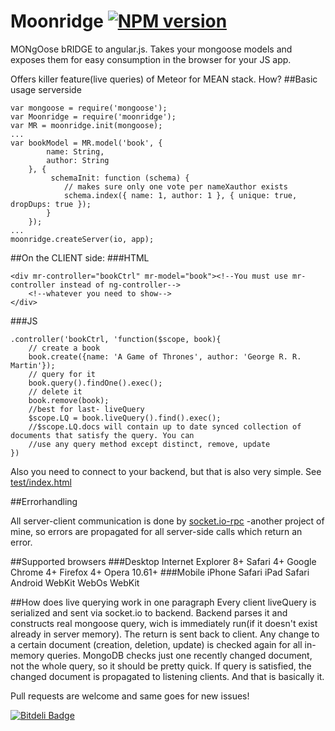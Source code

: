 Moonridge   [![NPM version](https://badge.fury.io/js/moonridge.png)](http://badge.fury.io/js/moonridge)
=========

MONgOose bRIDGE to angular.js. Takes your mongoose models and exposes them for easy consumption in the browser for your JS app.

Offers killer feature(live queries) of Meteor for MEAN stack. How?
##Basic usage serverside

    var mongoose = require('mongoose');
    var Moonridge = require('moonridge');
    var MR = moonridge.init(mongoose);
    ...
    var bookModel = MR.model('book', {
            name: String,
            author: String
        }, {
             schemaInit: function (schema) {
                // makes sure only one vote per nameXauthor exists
                schema.index({ name: 1, author: 1 }, { unique: true, dropDups: true });
            }
        });
    ...
    moonridge.createServer(io, app);

##On the CLIENT side:
###HTML

    <div mr-controller="bookCtrl" mr-model="book"><!--You must use mr-controller instead of ng-controller-->
        <!--whatever you need to show-->
    </div>

###JS

    .controller('bookCtrl, 'function($scope, book){
        // create a book
        book.create({name: 'A Game of Thrones', author: 'George R. R. Martin'});
        // query for it
        book.query().findOne().exec();
        // delete it
        book.remove(book);
        //best for last- liveQuery
        $scope.LQ = book.liveQuery().find().exec();
        //$scope.LQ.docs will contain up to date synced collection of documents that satisfy the query. You can
        //use any query method except distinct, remove, update
    })
    
Also you need to connect to your backend, but that is also very simple. See [test/index.html](https://github.com/capaj/Moonridge/blob/master/test/index.html)

##Errorhandling

All server-client communication is done by [socket.io-rpc](https://github.com/capaj/socket.io-rpc) -another project of mine, so errors are propagated for all server-side calls which return an error.

##Supported browsers
###Desktop
    Internet Explorer 8+
    Safari 4+
    Google Chrome 4+
    Firefox 4+
    Opera 10.61+
###Mobile
    iPhone Safari
    iPad Safari
    Android WebKit
    WebOs WebKit
    
##How does live querying work in one paragraph
Every client liveQuery is serialized and sent via socket.io to backend. Backend parses it and constructs real mongoose query, wich is immediately run(if it doesn't exist already in server memory). The return is sent back to client. Any change to a certain document (creation, deletion, update) is checked again for all in-memory queries. MongoDB checks just one recently changed document, not the whole query, so it should be pretty quick. If query is satisfied, the changed document is propagated to listening clients. And that is basically it.

Pull requests are welcome and same goes for new issues!

[![Bitdeli Badge](https://d2weczhvl823v0.cloudfront.net/capaj/moonridge/trend.png)](https://bitdeli.com/free "Bitdeli Badge")

